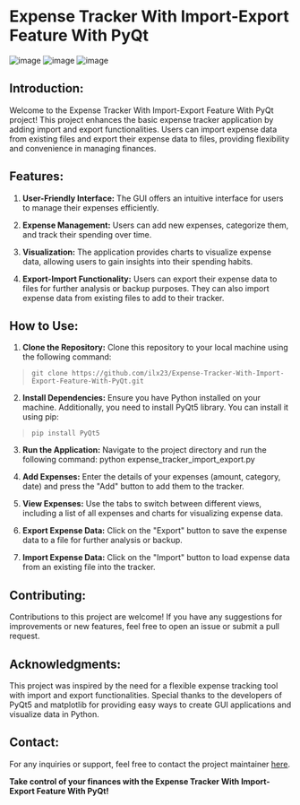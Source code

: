# Expense Tracker With Import-Export Feature With PyQt

![image](https://github.com/ilx23/Expense-Tracker-With-Import-Export-Feature-With-PyQt/assets/91822811/af868c92-e1fe-4170-8702-138c2f29af5c)
![image](https://github.com/ilx23/Expense-Tracker-With-Import-Export-Feature-With-PyQt/assets/91822811/44e50d11-b1c1-42cd-be8b-a457c6902fee)
![image](https://github.com/ilx23/Expense-Tracker-With-Import-Export-Feature-With-PyQt/assets/91822811/665ae6df-0dcf-4b82-9790-c1396c3b069d)

## Introduction:

Welcome to the Expense Tracker With Import-Export Feature With PyQt project! This project enhances the basic expense tracker application by adding import and export functionalities. Users can import expense data from existing files and export their expense data to files, providing flexibility and convenience in managing finances.

## Features:

1. **User-Friendly Interface:** The GUI offers an intuitive interface for users to manage their expenses efficiently.

2. **Expense Management:** Users can add new expenses, categorize them, and track their spending over time.

3. **Visualization:** The application provides charts to visualize expense data, allowing users to gain insights into their spending habits.

4. **Export-Import Functionality:** Users can export their expense data to files for further analysis or backup purposes. They can also import expense data from existing files to add to their tracker.

## How to Use:

1. **Clone the Repository:** Clone this repository to your local machine using the following command:
> ```git clone https://github.com/ilx23/Expense-Tracker-With-Import-Export-Feature-With-PyQt.git```

2. **Install Dependencies:** Ensure you have Python installed on your machine. Additionally, you need to install PyQt5 library. You can install it using pip:
> ```pip install PyQt5```

3. **Run the Application:** Navigate to the project directory and run the following command:
python expense_tracker_import_export.py

4. **Add Expenses:** Enter the details of your expenses (amount, category, date) and press the "Add" button to add them to the tracker.

5. **View Expenses:** Use the tabs to switch between different views, including a list of all expenses and charts for visualizing expense data.

6. **Export Expense Data:** Click on the "Export" button to save the expense data to a file for further analysis or backup.

7. **Import Expense Data:** Click on the "Import" button to load expense data from an existing file into the tracker.

## Contributing:

Contributions to this project are welcome! If you have any suggestions for improvements or new features, feel free to open an issue or submit a pull request.

## Acknowledgments:

This project was inspired by the need for a flexible expense tracking tool with import and export functionalities. Special thanks to the developers of PyQt5 and matplotlib for providing easy ways to create GUI applications and visualize data in Python.

## Contact:

For any inquiries or support, feel free to contact the project maintainer [here](iliakeshavarz23@gmail.com).

**Take control of your finances with the Expense Tracker With Import-Export Feature With PyQt!**
